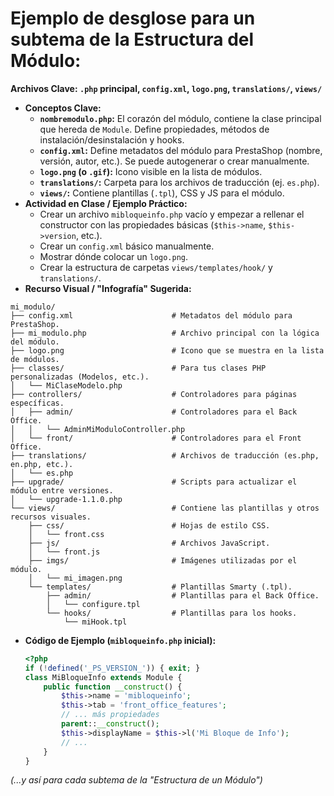 # Ejemplo de desglose para un subtema de la Estructura del Módulo:

**Archivos Clave: `.php` principal, `config.xml`, `logo.png`, `translations/`, `views/`**

* **Conceptos Clave:**
  * **`nombremodulo.php`:** El corazón del módulo, contiene la clase principal que hereda de `Module`. Define propiedades, métodos de instalación/desinstalación y hooks.
  * **`config.xml`:** Define metadatos del módulo para PrestaShop (nombre, versión, autor, etc.). Se puede autogenerar o crear manualmente.
  * **`logo.png` (o `.gif`):** Icono visible en la lista de módulos.
  * **`translations/`:** Carpeta para los archivos de traducción (ej. `es.php`).
  * **`views/`:** Contiene plantillas (`.tpl`), CSS y JS para el módulo.
* **Actividad en Clase / Ejemplo Práctico:**
  * Crear un archivo `mibloqueinfo.php` vacío y empezar a rellenar el constructor con las propiedades básicas (`$this->name`, `$this->version`, etc.).
  * Crear un `config.xml` básico manualmente.
  * Mostrar dónde colocar un `logo.png`.
  * Crear la estructura de carpetas `views/templates/hook/` y `translations/`.
* **Recurso Visual / "Infografía" Sugerida:**

```
mi_modulo/
├── config.xml                      # Metadatos del módulo para PrestaShop.
├── mi_modulo.php                   # Archivo principal con la lógica del módulo.
├── logo.png                        # Icono que se muestra en la lista de módulos.
├── classes/                        # Para tus clases PHP personalizadas (Modelos, etc.).
│   └── MiClaseModelo.php
├── controllers/                    # Controladores para páginas específicas.
│   ├── admin/                      # Controladores para el Back Office.
│   │   └── AdminMiModuloController.php
│   └── front/                      # Controladores para el Front Office.
├── translations/                   # Archivos de traducción (es.php, en.php, etc.).
│   └── es.php
├── upgrade/                        # Scripts para actualizar el módulo entre versiones.
│   └── upgrade-1.1.0.php
└── views/                          # Contiene las plantillas y otros recursos visuales.
    ├── css/                        # Hojas de estilo CSS.
    │   └── front.css
    ├── js/                         # Archivos JavaScript.
    │   └── front.js
    ├── imgs/                       # Imágenes utilizadas por el módulo.
    │   └── mi_imagen.png
    └── templates/                  # Plantillas Smarty (.tpl).
        ├── admin/                  # Plantillas para el Back Office.
        │   └── configure.tpl
        └── hooks/                  # Plantillas para los hooks.
            └── miHook.tpl
```

*   **Código de Ejemplo (`mibloqueinfo.php` inicial):**

    ```php
    <?php
    if (!defined('_PS_VERSION_')) { exit; }
    class MiBloqueInfo extends Module {
        public function __construct() {
            $this->name = 'mibloqueinfo';
            $this->tab = 'front_office_features';
            // ... más propiedades
            parent::__construct();
            $this->displayName = $this->l('Mi Bloque de Info');
            // ...
        }
    }
    ```

_(...y así para cada subtema de la "Estructura de un Módulo")_
